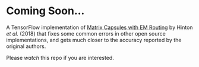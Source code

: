 # Coming Soon...

A TensorFlow implementation of [Matrix Capsules with EM Routing](https://openreview.net/pdf?id=HJWLfGWRb) by Hinton *et al.* (2018) that fixes some common errors in other open source implementations, and gets much closer to the accuracy reported by the original authors.

Please *watch* this repo if you are interested.

